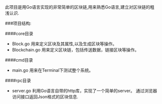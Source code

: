 此项目是用Go语言实现的非常简单的区块链,用来熟悉Go语言,建立对区块链的粗浅认识.

###项目结构:

####core目录
- Block.go 用来定义区块及其属性,以及生成区块等操作。
- Blockchain.go 用来定义区块链，包括传送数据，链接区块等操作。

####cmd目录

- main.go 用来在Terminal下测试整个系统。

####rpc目录

- server.go 利用Go语言自带的http库，实现了一个简单的server。
通过浏览器访问接口返回Json格式的区块信息.
